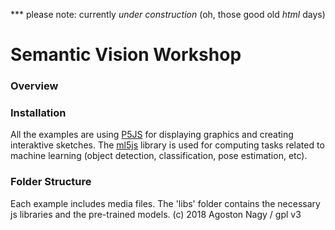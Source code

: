 

*** please note: currently _under construction_ (oh, those good old *html* days)

# Semantic Vision Workshop
### Overview

### Installation
All the examples are using [P5JS](http://p5js.org/) for displaying graphics and creating interaktive sketches. The [ml5js](https://ml5js.org/) library is used for computing tasks related to machine learning (object detection, classification, pose estimation, etc). 

### Folder Structure
Each example includes media files. The 'libs' folder contains the necessary js libraries and the pre-trained models. 
(c) 2018 Agoston Nagy / gpl v3

